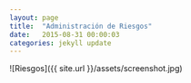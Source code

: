 ```yaml
---
layout: page
title:  "Administración de Riesgos"
date:   2015-08-31 00:00:03
categories: jekyll update
---
```


![Riesgos]({{ site.url }}/assets/screenshot.jpg)
